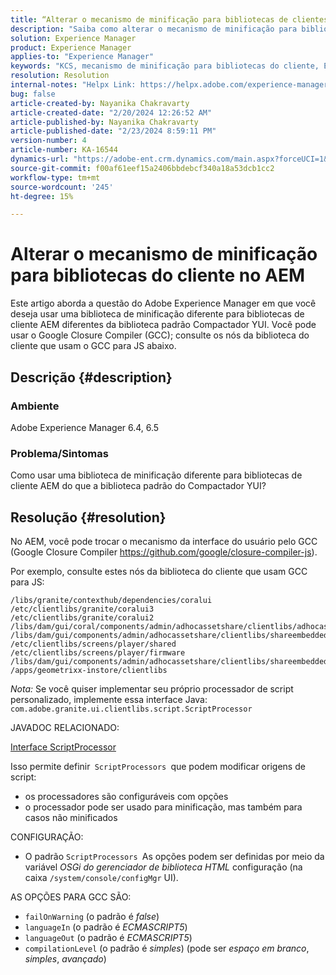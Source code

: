 ```yaml
---
title: “Alterar o mecanismo de minificação para bibliotecas de clientes no AEM”
description: "Saiba como alterar o mecanismo de minificação para bibliotecas de clientes no AEM. Troque o mecanismo da interface do usuário do usuário pelo Compilador de Fechamento do Google."
solution: Experience Manager
product: Experience Manager
applies-to: "Experience Manager"
keywords: "KCS, mecanismo de minificação para bibliotecas do cliente, Experience Manager, AEM, Compactador YUI, GCC, Google Closure Compiler"
resolution: Resolution
internal-notes: "Helpx Link: https://helpx.adobe.com/experience-manager/kb/how-to-change-the-minification-engine-for-client-libraries-in-AEM.html"
bug: false
article-created-by: Nayanika Chakravarty
article-created-date: "2/20/2024 12:26:52 AM"
article-published-by: Nayanika Chakravarty
article-published-date: "2/23/2024 8:59:11 PM"
version-number: 4
article-number: KA-16544
dynamics-url: "https://adobe-ent.crm.dynamics.com/main.aspx?forceUCI=1&pagetype=entityrecord&etn=knowledgearticle&id=0e953abb-86cf-ee11-9079-6045bd006239"
source-git-commit: f00af61eef15a2406bbdebcf340a18a53dcb1cc2
workflow-type: tm+mt
source-wordcount: '245'
ht-degree: 15%

---
```


# Alterar o mecanismo de minificação para bibliotecas do cliente no AEM


Este artigo aborda a questão do Adobe Experience Manager em que você deseja usar uma biblioteca de minificação diferente para bibliotecas de cliente AEM diferentes da biblioteca padrão Compactador YUI. Você pode usar o Google Closure Compiler (GCC); consulte os nós da biblioteca do cliente que usam o GCC para JS abaixo.

## Descrição {#description}


### <b>Ambiente</b>

Adobe Experience Manager 6.4, 6.5

### <b>Problema/Sintomas</b>

Como usar uma biblioteca de minificação diferente para bibliotecas de cliente AEM do que a biblioteca padrão do Compactador YUI?


## Resolução {#resolution}


No AEM, você pode trocar o mecanismo da interface do usuário pelo GCC (Google Closure Compiler https://github.com/google/closure-compiler-js).

Por exemplo, consulte estes nós da biblioteca do cliente que usam GCC para JS:


```
/libs/granite/contexthub/dependencies/coralui
/etc/clientlibs/granite/coralui3
/etc/clientlibs/granite/coralui2
/libs/dam/gui/coral/components/admin/adhocassetshare/clientlibs/adhocassetshare
/libs/dam/gui/components/admin/adhocassetshare/clientlibs/shareembedded
/etc/clientlibs/screens/player/shared
/etc/clientlibs/screens/player/firmware
/libs/dam/gui/components/admin/adhocassetshare/clientlibs/shareembeddedpreview
/apps/geometrixx-instore/clientlibs
```


*Nota:* Se você quiser implementar seu próprio processador de script personalizado, implemente essa interface Java:
`com.adobe.granite.ui.clientlibs.script.ScriptProcessor`

JAVADOC RELACIONADO:

[Interface ScriptProcessor](https://helpx.adobe.com/experience-manager/6-5/sites/developing/using/reference-materials/javadoc/com/adobe/granite/ui/clientlibs/script/ScriptProcessor.html)

Isso permite definir` ScriptProcessors `que podem modificar origens de script:

- os processadores são configuráveis com opções
- o processador pode ser usado para minificação, mas também para casos não minificados


CONFIGURAÇÃO:

- O padrão `ScriptProcessors `As opções podem ser definidas por meio da variável *OSGi do gerenciador de biblioteca HTML* configuração (na caixa `/system/console/configMgr` UI).


AS OPÇÕES PARA GCC SÃO:

- `failOnWarning` (o padrão é *false*)
- `languageIn` (o padrão é *ECMASCRIPT5*)
- `languageOut` (o padrão é *ECMASCRIPT5*)
- `compilationLevel` (o padrão é *simples*) (pode ser *espaço em branco*, *simples*, *avançado*)

